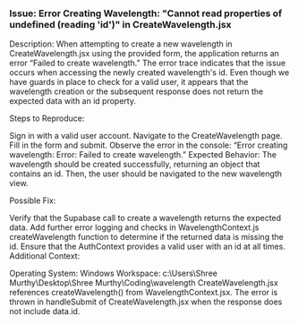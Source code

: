 ### Issue: Error Creating Wavelength: "Cannot read properties of undefined (reading 'id')" in CreateWavelength.jsx
Description: When attempting to create a new wavelength in CreateWavelength.jsx using the provided form, the application returns an error “Failed to create wavelength.” The error trace indicates that the issue occurs when accessing the newly created wavelength's id. Even though we have guards in place to check for a valid user, it appears that the wavelength creation or the subsequent response does not return the expected data with an id property.

Steps to Reproduce:

Sign in with a valid user account.
Navigate to the CreateWavelength page.
Fill in the form and submit.
Observe the error in the console: “Error creating wavelength: Error: Failed to create wavelength.”
Expected Behavior: The wavelength should be created successfully, returning an object that contains an id. Then, the user should be navigated to the new wavelength view.

Possible Fix:

Verify that the Supabase call to create a wavelength returns the expected data.
Add further error logging and checks in WavelengthContext.js createWavelength function to determine if the returned data is missing the id.
Ensure that the AuthContext provides a valid user with an id at all times.
Additional Context:

Operating System: Windows
Workspace: c:\Users\Shree Murthy\Desktop\Shree Murthy\Coding\wavelength
CreateWavelength.jsx references createWavelength() from WavelengthContext.jsx.
The error is thrown in handleSubmit of CreateWavelength.jsx when the response does not include data.id.